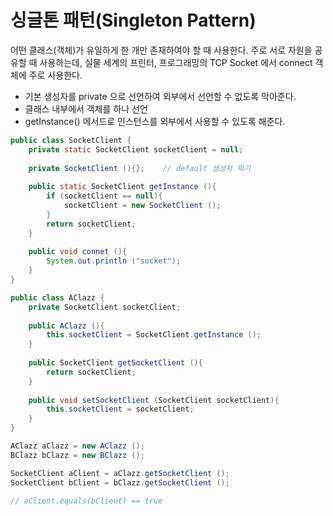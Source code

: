 # 싱글톤 패턴(Singleton Pattern) 

어떤 클래스(객체)가 유일하게 한 개만 존재하여야 할 때 사용한다. 주로 서로 자원을 공유할 때 사용하는데, 실물 세계의 프린터, 프로그래밍의 TCP Socket 에서 connect 객체에 주로 사용한다. 

- 기본 생성자를 private 으로 선언하여 외부에서 선언할 수 없도록 막아준다.
- 클래스 내부에서 객체를 하나 선언
- getInstance() 메서드로 인스턴스를 외부에서 사용할 수 있도록 해준다.
```java
public class SocketClient {
    private static SocketClient socketClient = null;
    
    private SocketClient (){};    // default 생성자 막기
    
    public static SocketClient getInstance (){
        if (socketClient == null){
            socketClient = new SocketClient ();
        }
        return socketClient;
    }
    
    public void connet (){
        System.out.println ("socket");
    }
}
```
```java
public class AClazz {
    private SocketClient socketClient;
    
    public AClazz (){
        this.socketClient = SocketClient.getInstance ();
    }
    
    public SocketClient getSocketClient (){
        return socketClient;
    }
    
    public void setSocketClient (SocketClient socketClient){
        this.socketClient = socketClient;
    }
}
```
```java
AClazz aClazz = new AClazz ();
BClazz bClazz = new BClazz ();

SocketClient aClient = aClazz.getSocketClient ();
SocketClient bClient = bClazz.getSocketClient ();

// aClient.equals(bClient) == true
```
